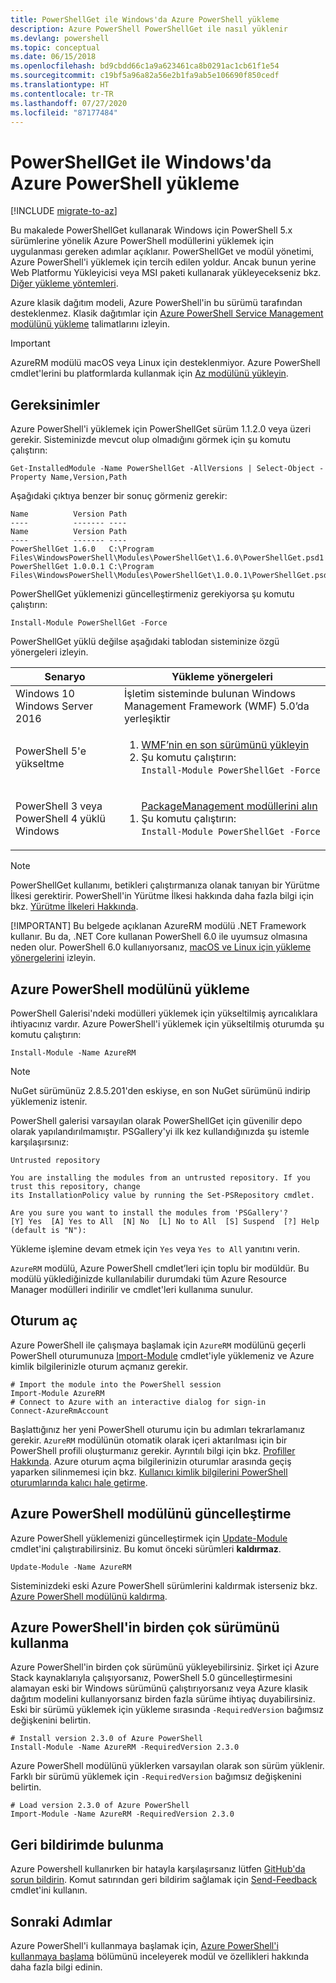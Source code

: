 ```yaml
---
title: PowerShellGet ile Windows'da Azure PowerShell yükleme
description: Azure PowerShell PowerShellGet ile nasıl yüklenir
ms.devlang: powershell
ms.topic: conceptual
ms.date: 06/15/2018
ms.openlocfilehash: bd9cbdd66c1a9a623461ca8b0291ac1cb61f1e54
ms.sourcegitcommit: c19bf5a96a82a56e2b1fa9ab5e106690f850cedf
ms.translationtype: HT
ms.contentlocale: tr-TR
ms.lasthandoff: 07/27/2020
ms.locfileid: "87177484"
---
```

# <a name="install-azure-powershell-on-windows-with-powershellget"></a>PowerShellGet ile Windows'da Azure PowerShell yükleme

[!INCLUDE [migrate-to-az](../includes/migrate-to-az.md)]

Bu makalede PowerShellGet kullanarak Windows için PowerShell 5.x sürümlerine yönelik Azure PowerShell modüllerini yüklemek için uygulanması gereken adımlar açıklanır. PowerShellGet ve modül yönetimi, Azure PowerShell'i yüklemek için tercih edilen yoldur. Ancak bunun yerine Web Platformu Yükleyicisi veya MSI paketi kullanarak yükleyecekseniz bkz. [Diğer yükleme yöntemleri](other-install.md).

Azure klasik dağıtım modeli, Azure PowerShell'in bu sürümü tarafından desteklenmez. Klasik dağıtımlar için [Azure PowerShell Service Management modülünü yükleme](/powershell/azure/servicemanagement/install-azure-ps) talimatlarını izleyin.

> [!IMPORTANT]
> AzureRM modülü macOS veya Linux için desteklenmiyor. Azure PowerShell cmdlet'lerini bu platformlarda kullanmak için [Az modülünü yükleyin](/powershell/azure/install-az-ps).

## <a name="requirements"></a>Gereksinimler

Azure PowerShell'i yüklemek için PowerShellGet sürüm 1.1.2.0 veya üzeri gerekir. Sisteminizde mevcut olup olmadığını görmek için şu komutu çalıştırın:

```powershell-interactive
Get-InstalledModule -Name PowerShellGet -AllVersions | Select-Object -Property Name,Version,Path
```

Aşağıdaki çıktıya benzer bir sonuç görmeniz gerekir:

```output
Name          Version Path
----          ------- ----
Name          Version Path
----          ------- ----
PowerShellGet 1.6.0   C:\Program Files\WindowsPowerShell\Modules\PowerShellGet\1.6.0\PowerShellGet.psd1
PowerShellGet 1.0.0.1 C:\Program Files\WindowsPowerShell\Modules\PowerShellGet\1.0.0.1\PowerShellGet.psd1
```

PowerShellGet yüklemenizi güncelleştirmeniz gerekiyorsa şu komutu çalıştırın:

```powershell-interactive
Install-Module PowerShellGet -Force
```

PowerShellGet yüklü değilse aşağıdaki tablodan sisteminize özgü yönergeleri izleyin.

|Senaryo|Yükleme yönergeleri|
|---|---|
|Windows 10<br/>Windows Server 2016|İşletim sisteminde bulunan Windows Management Framework (WMF) 5.0’da yerleşiktir|
|PowerShell 5'e yükseltme| <ol><li>[WMF’nin en son sürümünü yükleyin](https://www.microsoft.com/download/details.aspx?id=54616)</li><li>Şu komutu çalıştırın:<br/>```Install-Module PowerShellGet -Force```</li></ol>|
|PowerShell 3 veya PowerShell 4 yüklü Windows|<ol><il>[PackageManagement modüllerini alın](https://go.microsoft.com/fwlink/?LinkID=746217)</il><li>Şu komutu çalıştırın:<br/>```Install-Module PowerShellGet -Force```</li></ol>|

> [!NOTE]
> PowerShellGet kullanımı, betikleri çalıştırmanıza olanak tanıyan bir Yürütme İlkesi gerektirir. PowerShell'in Yürütme İlkesi hakkında daha fazla bilgi için bkz. [Yürütme İlkeleri Hakkında](/powershell/module/microsoft.powershell.core/about/about_execution_policies).
>
> [!IMPORTANT]
> Bu belgede açıklanan AzureRM modülü .NET Framework kullanır. Bu da, .NET Core kullanan PowerShell 6.0 ile uyumsuz olmasına neden olur. PowerShell 6.0 kullanıyorsanız, [macOS ve Linux için yükleme yönergelerini](/powershell/azure/install-az-ps) izleyin.

## <a name="install-the-azure-powershell-module"></a>Azure PowerShell modülünü yükleme

PowerShell Galerisi'ndeki modülleri yüklemek için yükseltilmiş ayrıcalıklara ihtiyacınız vardır. Azure PowerShell'i yüklemek için yükseltilmiş oturumda şu komutu çalıştırın:

```powershell-interactive
Install-Module -Name AzureRM
```

> [!NOTE]
> NuGet sürümünüz 2.8.5.201'den eskiyse, en son NuGet sürümünü indirip yüklemeniz istenir.

PowerShell galerisi varsayılan olarak PowerShellGet için güvenilir depo olarak yapılandırılmamıştır. PSGallery'yi ilk kez kullandığınızda şu istemle karşılaşırsınız:

```output
Untrusted repository

You are installing the modules from an untrusted repository. If you trust this repository, change
its InstallationPolicy value by running the Set-PSRepository cmdlet.

Are you sure you want to install the modules from 'PSGallery'?
[Y] Yes  [A] Yes to All  [N] No  [L] No to All  [S] Suspend  [?] Help (default is "N"):
```

Yükleme işlemine devam etmek için `Yes` veya `Yes to All` yanıtını verin.

`AzureRM` modülü, Azure PowerShell cmdlet’leri için toplu bir modüldür. Bu modülü yüklediğinizde kullanılabilir durumdaki tüm Azure Resource Manager modülleri indirilir ve cmdlet'leri kullanıma sunulur.

## <a name="sign-in"></a>Oturum aç

Azure PowerShell ile çalışmaya başlamak için `AzureRM` modülünü geçerli PowerShell oturumunuza [Import-Module](/powershell/module/Microsoft.PowerShell.Core/Import-Module) cmdlet'iyle yüklemeniz ve Azure kimlik bilgilerinizle oturum açmanız gerekir.

```powershell-interactive
# Import the module into the PowerShell session
Import-Module AzureRM
# Connect to Azure with an interactive dialog for sign-in
Connect-AzureRmAccount
```

Başlattığınız her yeni PowerShell oturumu için bu adımları tekrarlamanız gerekir. `AzureRM` modülünün otomatik olarak içeri aktarılması için bir PowerShell profili oluşturmanız gerekir. Ayrıntılı bilgi için bkz. [Profiller Hakkında](/powershell/module/microsoft.powershell.core/about/about_profiles).
Azure oturum açma bilgilerinizin oturumlar arasında geçiş yaparken silinmemesi için bkz. [Kullanıcı kimlik bilgilerini PowerShell oturumlarında kalıcı hale getirme](context-persistence.md).

## <a name="update-the-azure-powershell-module"></a>Azure PowerShell modülünü güncelleştirme

Azure PowerShell yüklemenizi güncelleştirmek için [Update-Module](/powershell/module/powershellget/update-module) cmdlet'ini çalıştırabilirsiniz. Bu komut önceki sürümleri __kaldırmaz__.

```powershell-interactive
Update-Module -Name AzureRM
```

Sisteminizdeki eski Azure PowerShell sürümlerini kaldırmak isterseniz bkz. [Azure PowerShell modülünü kaldırma](uninstall-azurerm-ps.md).

## <a name="use-multiple-versions-of-azure-powershell"></a>Azure PowerShell'in birden çok sürümünü kullanma

Azure PowerShell'in birden çok sürümünü yükleyebilirsiniz. Şirket içi Azure Stack kaynaklarıyla çalışıyorsanız, PowerShell 5.0 güncelleştirmesini alamayan eski bir Windows sürümünü çalıştırıyorsanız veya Azure klasik dağıtım modelini kullanıyorsanız birden fazla sürüme ihtiyaç duyabilirsiniz. Eski bir sürümü yüklemek için yükleme sırasında `-RequiredVersion` bağımsız değişkenini belirtin.

```powershell-interactive
# Install version 2.3.0 of Azure PowerShell
Install-Module -Name AzureRM -RequiredVersion 2.3.0
```

Azure PowerShell modülünü yüklerken varsayılan olarak son sürüm yüklenir. Farklı bir sürümü yüklemek için `-RequiredVersion` bağımsız değişkenini belirtin.

```powershell-interactive
# Load version 2.3.0 of Azure PowerShell
Import-Module -Name AzureRM -RequiredVersion 2.3.0
```

## <a name="provide-feedback"></a>Geri bildirimde bulunma

Azure Powershell kullanırken bir hatayla karşılaşırsanız lütfen [GitHub'da sorun bildirin](https://github.com/Azure/azure-powershell/issues).
Komut satırından geri bildirim sağlamak için [Send-Feedback](/powershell/module/azurerm.profile/send-feedback) cmdlet'ini kullanın.

## <a name="next-steps"></a>Sonraki Adımlar

Azure PowerShell'i kullanmaya başlamak için, [Azure PowerShell'i kullanmaya başlama](get-started-azureps.md) bölümünü inceleyerek modül ve özellikleri hakkında daha fazla bilgi edinin.
